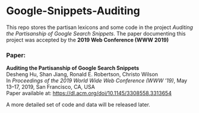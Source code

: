 # Google-Snippets-Auditing
This repo stores the partisan lexicons and some code in the project *Auditing the Partisanship of Google Search Snippets*. The paper documenting this project was  accepted by the **2019 Web Conference (WWW 2019)** 
### Paper:
**Auditing the Partisanship of Google Search Snippets**  
Desheng Hu, Shan Jiang, Ronald E. Robertson, Christo Wilson  
In *Proceedings of the 2019 World Wide Web Conference (WWW ’19)*, May 13–17, 2019, San Francisco, CA, USA  
Paper available at: https://dl.acm.org/doi/10.1145/3308558.3313654

A more detailed set of code and data will be released later.
